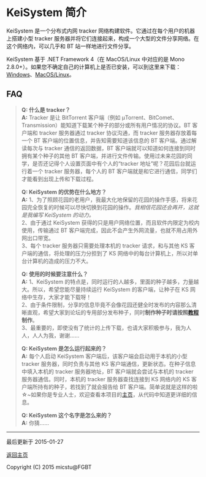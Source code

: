 # KeiSystem 简介

KeiSystem 是一个分布式内网 tracker 网络构建软件。它通过在每个用户的机器上搭建小型 tracker 服务器并将它们连接起来，构成一个大型的文件分享网络。在这个网络内，可以几乎和 BT 站一样地进行文件分享。

KeiSystem 基于 .NET Framework 4（在 MacOS/Linux 中对应的是 Mono 2.8.0+）。如果您不确定自己的计算机上是否已安装，可以到这里来下载：[Windows](http://www.microsoft.com/zh-cn/download/details.aspx?id=17718)、[MacOS/Linux](http://www.mono-project.com/download/)。

## <span id="faq">FAQ</span>

> **Q: 什么是 tracker？**<br/>**A:** Tracker 是让 BitTorrent 客户端（例如 μTorrent、BitComet、Transmission）能知道下载某个种子的部分或所有用户情况的协议。BT 客户端和 tracker 服务器通过 tracker 协议沟通，而 tracker 服务器存放着每一个 BT 客户端的位置信息，并告知需要知道该信息的 BT 客户端。通过解读每次与 tracker 通信的返回数据，BT 客户端就可以知道如何连接到同时拥有某个种子的其他 BT 客户端，并进行文件传输。使用过未来花园的同学，是否还记得个人设置页面中有个人的“tracker 地址”呢？花园后台就运行着一个 tracker 服务器，每个人的 BT 客户端就是和它进行通信，同学们才能看到出现上传和下载过程。
> 
> **Q: KeiSystem 的优势在什么地方？**<br/>**A:** 1、为了照顾花园的老用户，我最大化地保留的花园的操作手感，将来花园完全恢复的时候可以尽快切换到花园的操作。*我相信花园还会再开，这就是我编写 KeiSystem 的动力。*<br/>2、由于通过 KeiSystem 获得的只是用户网络位置，而且软件内限定为校内使用，传输通过 BT 客户端完成，因此不会产生外网流量，也就不用占用外网出口带宽。<br/>3、每个 tracker 服务器只需要处理本机的 tracker 请求，和与其他 KS 客户端的通信，将处理的压力分担到了 KS 网络中的每台计算机上，所以对单台计算机的造成的压力不大。
>
> **Q: 使用的时候要注意什么？**<br/>**A:** 1、KeiSystem 的特点是，同时运行的人越多，里面的种子越多，力量越大。所以，希望您能尽量持续运行 KeiSystem 的客户端，让种子在 KS 网络中生存，大家才能下载呀！<br/>2、由于条件限制，分享的信息毕竟不会像花园还健全时发布的内容那么清晰直观，希望大家到论坛的专用部分发布种子，同时**制作种子时请按照[教程](./tnorm.htm)制作**。<br/>3、最重要的，即使没有了统计的上传下载，也请大家积极参与，我为人人，人人为我，谢谢……
>
> **Q: KeiSystem 是怎么运行起来的？**<br/>**A:** 每个人启动 KeiSystem 客户端后，该客户端会启动用于本机的小型 tracker 服务器，同时负责与其他 KS 客户端通信，更新状态。在种子信息中填入本机的 tracker 服务器地址，BT 客户端就会尝试与本机的 tracker 服务器通信。同时，本机的 tracker 服务器查找连接到 KS 网络内的 KS 客户端所持有的种子，若找到了就会报告给 BT 客户端。简单说就是这样的啦☆~如果你是专业人士，欢迎查看本项目的[主页](https://github.com/GridScience/KeiSystem/)，从代码中知道更详细的信息。
>
> **Q: KeiSystem 这个名字是怎么来的？**<br/>**A:** 你猜……

------

最后更新于 2015-01-27

[返回主页](./index.htm)

Copyright (C) 2015 micstu@FGBT